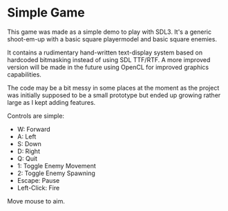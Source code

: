 # Simple Game
This game was made as a simple demo to play with SDL3. It's a generic shoot-em-up with a basic square playermodel and basic square enemies.

It contains a rudimentary hand-written text-display system based on hardcoded bitmasking instead of using SDL TTF/RTF.
A more improved version will be made in the future using OpenCL for improved graphics capabilities.

The code may be a bit messy in some places at the moment as the project was initially supposed to be a small prototype but ended up growing rather large as I kept adding features.

Controls are simple:
* W: Forward
* A: Left
* S: Down
* D: Right
* Q: Quit
* 1: Toggle Enemy Movement
* 2: Toggle Enemy Spawning
* Escape: Pause
* Left-Click: Fire

Move mouse to aim.
